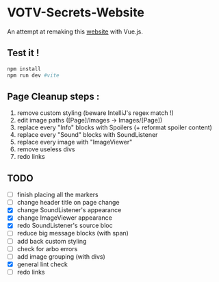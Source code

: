 # VOTV-Secrets-Website

An attempt at remaking this [website](https://squarezeb.github.io/VOTV-Secrets-Website) with Vue.js.

## Test it !

```bash
npm install
npm run dev #vite
```

## Page Cleanup steps :
1. remove custom styling (beware IntelliJ's regex match !)
2. edit image paths ([Page]/Images -> Images/[Page])
3. replace every "Info" blocks with Spoilers (+ reformat spoiler content)
4. replace every "Sound" blocks with SoundListener
5. replace every image with "ImageViewer"
6. remove useless divs
7. redo links

## TODO
- [ ] finish placing all the markers
- [ ] change header title on page change
- [x] change SoundListener's appearance
- [x] change ImageViewer appearance
- [x] redo SoundListener's source bloc
- [ ] reduce big message blocks (with span)
- [ ] add back custom styling
- [ ] check for arbo errors
- [ ] add image grouping (with divs)
- [x] general lint check
- [ ] redo links